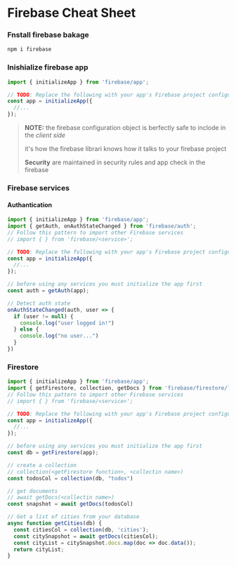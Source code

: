 # Firebase Cheat Sheet

### Fnstall firebase bakage
```bash
npm i firebase
```

### Inishialize firebase app
```js
import { initializeApp } from 'firebase/app';

// TODO: Replace the following with your app's Firebase project configuration
const app = initializeApp({
  //...
});
```
> **NOTE:** the firebase configuration object is berfectly safe to inclode in the *client side*
>
> it's how the firebase librari knows how it talks to your firebase project
>
> **Security** are maintained in security rules and app check in the firebase

### Firebase services
#### Authantication
```js
import { initializeApp } from 'firebase/app';
import { getAuth, onAuthStateChanged } from 'firebase/auth';
// Follow this pattern to import other Firebase services
// import { } from 'firebase/<service>';

// TODO: Replace the following with your app's Firebase project configuration
const app = initializeApp({
  //...
});

// before using any services you must initialize the app first
const auth = getAuth(app);

// Detect auth state
onAuthStateChanged(auth, user => {
  if (user != null) {
    console.log("user logged in!")
  } else {
    console.log("no user...")
  }
})
```
### Firestore
```js
import { initializeApp } from 'firebase/app';
import { getFirestore, collection, getDocs } from 'firebase/firestore/lite';
// Follow this pattern to import other Firebase services
// import { } from 'firebase/<service>';

// TODO: Replace the following with your app's Firebase project configuration
const app = initializeApp({
  //...
});

// before using any services you must initialize the app first
const db = getFirestore(app);

// create a collection
// collection(<getFirestore function>, <collectin name>)
const todosCol = collection(db, "todos")

// get documents
// await getDocs(<collectin name>)
const snapshot = await getDocs(todosCol)

// Get a list of cities from your database
async function getCities(db) {
  const citiesCol = collection(db, 'cities');
  const citySnapshot = await getDocs(citiesCol);
  const cityList = citySnapshot.docs.map(doc => doc.data());
  return cityList;
}
```
